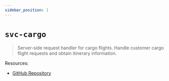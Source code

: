 ```yaml
---
sidebar_position: 1
---
```

# `svc-cargo`

> Server-side request handler for cargo flights.
> Handle customer cargo flight requests and obtain itinerary information.

Resources:
- [GitHub Repository](https://github.com/Arrow-air/svc-cargo)
